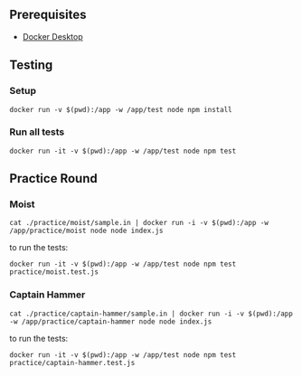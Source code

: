 ## Prerequisites

- [Docker Desktop]([http://](https://docs.docker.com/get-docker/))

## Testing

### Setup

```
docker run -v $(pwd):/app -w /app/test node npm install
```

### Run all tests

```
docker run -it -v $(pwd):/app -w /app/test node npm test
```

<!-- intro-end -->
## Practice Round

<!-- stage-start: practice -->

### Moist

<!-- problem-start: practice:moist -->

```
cat ./practice/moist/sample.in | docker run -i -v $(pwd):/app -w /app/practice/moist node node index.js
```

to run the tests:

```
docker run -it -v $(pwd):/app -w /app/test node npm test practice/moist.test.js
```

<!-- problem-end: practice:moist -->

### Captain Hammer

<!-- problem-start: practice:captain-hammer -->

```
cat ./practice/captain-hammer/sample.in | docker run -i -v $(pwd):/app -w /app/practice/captain-hammer node node index.js
```

to run the tests:

```
docker run -it -v $(pwd):/app -w /app/test node npm test practice/captain-hammer.test.js
```

<!-- problem-end: practice:captain-hammer -->

<!-- stage-end: practice -->
